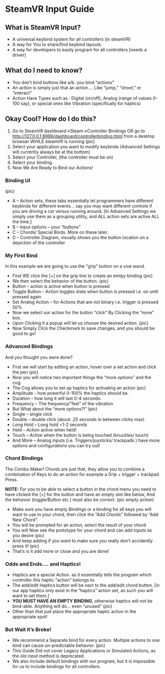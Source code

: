 # SteamVR Input Guide

## What is SteamVR Input?

- A universal keybind system for all controllers (in steamVR)
- A way for You to share/find keybind layouts.
- A way for developers to easily program for all controllers [needs a driver]

## What do I need to know?

- You don’t bind buttons like a/b. you bind “actions”
- An action is simply just that an action…. Like “jump,” “shoot,” or “interact”
 - Action Have Types such as : Digital (on/off), Analog (range of values 0-100 say), or special ones like Vibration (specifically for haptics)

## Okay Cool? How do I do this?

1. Go to SteamVR dashboard->Steam->Controller Bindings OR go to http://127.0.0.1:8998/dashboard/controllerbinding.html from a desktop browser WHILE steamVR is running
(pic)
2. Select your application you want to modify keybinds (Advanced Settings will currently always be at the bottom)
3. Select your Controller, (the controller must be on)
4. Select your binding.
5. Now We Are Ready to Bind our Actions!

### Binding UI

(pic)
- A – Action sets, these tabs essentially let programmers have different keybinds for different events… say you may want different controls if you are driving a car versus running around. [In Advanced Settings we simply use them as a grouping utility, and ALL action sets are active ALL the time.]
- B – Input options – your “buttons”
- C – Chords/ Special Binds. More on these later.
- D – Controller Diagram, visually shows you the button location on a depiction of the controller

### My First Bind

In this example we are going to use the "grip" button on a vive wand.

- First WE click the  [+] on the grip line to create an emtpy binding
(pic)
- We then select the behavior of the button.
(pic)
 - Button – action is active when button is pressed
 - Toggle Button – Action toggles state when button is pressed i.e. on until pressed again
 - Set Analog Action – for Actions that are not binary i.e. trigger is pressed 50%
- Now we select our action for the button “click” By Clicking the “none” box.
- Upon Clicking it a popup will let us choose the desired action.
(pic)
- Now Simply Click the Checkmark to save changes, and you should be good to go!

### Advanced Bindings

And you thought you were done?

- First we will start by editing an action, hover over a set action and click the pen
(pic)
- Now you will notice two important things the “more options” and the cog.
- The Cog allows you to set up haptics for activating an action 
(pic)
 - Amplitude - how powerful 0-100% the haptics should be.
 - Duration – how long it will last 0-4 seconds.
 - Frequency – The frequency/”feel” of the vibration
- But What about the “more options?!”
(pic)
 - Single – single click
 - Double – double click (about .25 seconds in between clicks max)
 - Long Hold – Long hold ~1-2 seconds
 - Held – Action active when held!
 - Touch – Active when the button is being touched (knuckles/ touch)
 - And More – Analog inputs (i.e. Triggers/joysticks/ trackpads ) have more options and configurations you can try out!
 
### Chord Bindings
 
 The Combo Maker! Chords are just that, they allow you to combine a combination of Keys to do an action for example a Grip + trigger + trackpad Press.
 
**NOTE:** For you to be able to select a button in the chord menu you need to have clicked the [+] for the button and have an empty slot like below, And the behavior (toggle/Button etc.) must also be correct.
(pic empty action) 

- Make sure you have empty Bindings or a binding for all keys you will want to use in your chord, then click the “Add Chords” followed by “Add New Chord”.
- You will be prompted for an action, select the result of your chord.
- You will Now see the prototype for your chord and can add inputs as you desire
(pic)
- And keep adding if you want to make sure you really don’t accidently press it!
(pic)
- That’s is it add more or close and you are done!

### Odds and Ends.... and Haptics!

- Haptics are a special Action. as it essentially tells the program which controller this haptic “action” belongs to.
- The add/edit Haptics button will be  next to the add/edit chord button. [in our app haptics only exist in the “haptics” action set, as such you will want to set them.]
- **YOU MUST HAVE AN EMPTY BINDING**, otherwise haptics will not be bind-able. Anything will do… even “unused” 
(pic)
- Other than that just place the appropriate haptic action in the appropriate spot!

### But Wait it’s Broke!

- We recommend a Separate bind for every action. Multiple actions to one bind can cause un-predictable behavior.
(pic)
- This Guide Did not cover Legacy Applications or Simulated Actions, as the old input method is deprecated.
- We also include default bindings with our program, but it is impossible for us to include bindings for all controllers.


